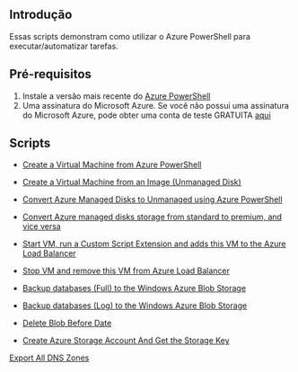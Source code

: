 ## Introdução
Essas scripts demonstram como utilizar o Azure PowerShell para executar/automatizar tarefas.

## Pré-requisitos
1. Instale a versão mais recente do [Azure PowerShell](http://go.microsoft.com/?linkid=9811175&clcid=0x409)
2. Uma assinatura do Microsoft Azure. Se você não possui uma assinatura do Microsoft Azure, pode obter uma conta de teste GRATUITA [aqui](http://go.microsoft.com/fwlink/?LinkId=330212)

  ## Scripts
  
  + [Create a Virtual Machine from Azure PowerShell](https://github.com/xdanielribeiro/azurepowershell/blob/master/CreateVirtualMachineFromAzurePowerShell.ps1)
  
  + [Create a Virtual Machine from an Image (Unmanaged Disk)](https://github.com/xdanielribeiro/azurepowershell/blob/master/CreateVirtualMachineFromAnImage(Unmanaged%20Disk).ps1)
  
 + [Convert Azure Managed Disks to Unmanaged using Azure PowerShell](https://github.com/xdanielribeiro/azurepowershell/blob/master/ConvertAzureManagedDiskstoUnmanaged.ps1)
 
  + [Convert Azure managed disks storage from standard to premium, and vice versa](https://github.com/xdanielribeiro/azurepowershell/blob/master/ConvertAzureManagedDiskFromStandardToPremium.ps1) 
  
  + [Start VM, run a Custom Script Extension and adds this VM to the Azure Load Balancer](https://github.com/xdanielribeiro/azurepowershell/blob/master/StartVMAndRunCustomScriptExtensionAndAddsToAzureLoadBalancer.ps1)
    
  + [Stop VM and remove this VM from Azure Load Balancer](https://github.com/xdanielribeiro/azurepowershell/blob/master/StopVMAndRemoveThisVMFromTheAzureLoadBalancer.ps1)
  
  + [Backup databases (Full) to the Windows Azure Blob Storage ](https://github.com/xdanielribeiro/azurepowershell/blob/master/BackupSqlDatabasesFull.ps1)
  
  + [Backup databases (Log) to the Windows Azure Blob Storage](https://github.com/xdanielribeiro/azurepowershell/blob/master/BackupSqlDatabasesLog.ps1)
  
  + [Delete Blob Before Date](https://github.com/xdanielribeiro/azurepowershell/blob/master/DeleteBlobBeforeDate.ps1)
  
  + [Create Azure Storage Account And Get the Storage Key](https://github.com/xdanielribeiro/azurepowershell/blob/master/CreateAzureStorageAccountAndGetStorageKey.ps1)
  
  [Export All DNS Zones](https://github.com/xdanielribeiro/azurepowershell/blob/master/ExportAllDNSZones.ps1)
